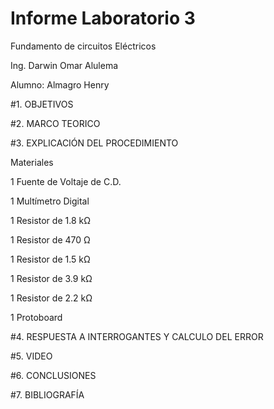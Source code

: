 # Informe Laboratorio 3

Fundamento de circuitos Eléctricos

Ing. Darwin Omar Alulema

Alumno: Almagro Henry

#1. OBJETIVOS



#2. MARCO TEORICO



#3. EXPLICACIÓN DEL PROCEDIMIENTO

Materiales

1 Fuente de Voltaje de C.D.

1 Multímetro Digital

1 Resistor de 1.8 kΩ

1 Resistor de 470 Ω

1 Resistor de 1.5 kΩ

1 Resistor de 3.9 kΩ

1 Resistor de 2.2 kΩ

1 Protoboard

#4. RESPUESTA A INTERROGANTES Y CALCULO DEL ERROR



#5. VIDEO



#6. CONCLUSIONES



#7. BIBLIOGRAFÍA
